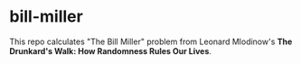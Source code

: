 # bill-miller
This repo calculates "The Bill Miller" problem from Leonard Mlodinow's **The Drunkard's Walk: How Randomness Rules Our Lives**.
